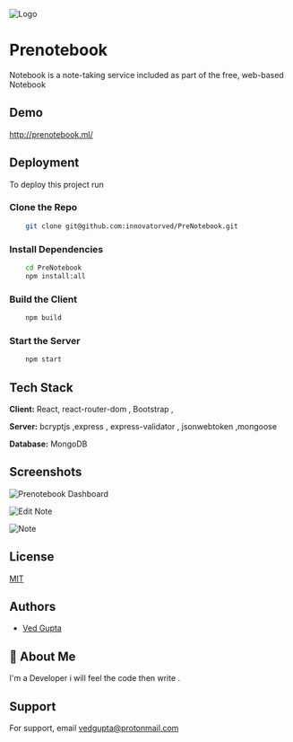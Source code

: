 ![Logo](https://i.ibb.co/FKv7Pmr/notebook-Light.png)

# Prenotebook

Notebook is a note-taking service included as part of the free, web-based Notebook

## Demo

http://prenotebook.ml/

## Deployment

To deploy this project run

### Clone the Repo

```bash
    git clone git@github.com:innovatorved/PreNotebook.git
```

### Install Dependencies

```bash
    cd PreNotebook
    npm install:all
```

### Build the Client

```bash
    npm build
```

### Start the Server

```bash
    npm start
```

## Tech Stack

**Client:** React, react-router-dom , Bootstrap ,

**Server:** bcryptjs ,express , express-validator , jsonwebtoken ,mongoose

**Database:** MongoDB

## Screenshots

![Prenotebook Dashboard](https://i.ibb.co/GsXjpy7/mainpage1.png)

![Edit Note](https://i.ibb.co/Y3nXLh5/edit2.png)

![Note](https://i.ibb.co/hHjpvnW/note3.png)

## License

[MIT](https://choosealicense.com/licenses/mit/)

## Authors

- [Ved Gupta](https://www.github.com/innovatorved)

## 🚀 About Me

I'm a Developer i will feel the code then write .

## Support

For support, email vedgupta@protonmail.com
